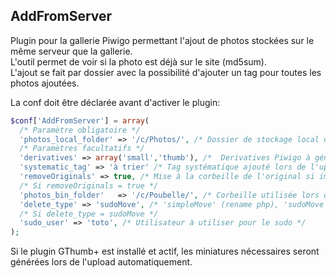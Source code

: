 AddFromServer
-------------

Plugin pour la gallerie Piwigo permettant l'ajout de photos stockées sur le même serveur que la gallerie.  
L'outil permet de voir si la photo est déjà sur le site (md5sum).  
L'ajout se fait par dossier avec la possibilité d'ajouter un tag pour toutes les photos ajoutées.

La conf doit être déclarée avant d'activer le plugin:
```php
$conf['AddFromServer'] = array(
  /* Paramètre obligatoire */
  'photos_local_folder' => '/c/Photos/', /* Dossier de stockage local des photos */  
  /* Paramètres facultatifs */
  'derivatives' => array('small','thumb'), /*  Derivatives Piwigo à générer à chaque upload */
  'systematic_tag' => 'à trier' /* Tag systématique ajouté lors de l'upload */
  'removeOriginals' => true, /* Mise à la corbeille de l'original si image supprimée du site */
  /* Si removeOriginals = true */
  'photos_bin_folder'   => '/c/Poubelle/', /* Corbeille utilisée lors de la suppression */
  'delete_type' => 'sudoMove', /* 'simpleMove' (rename php), 'sudoMove' (sudo move linux)*/
  /* Si delete_type = sudoMove */
  'sudo_user' => 'toto', /* Utilisateur à utiliser pour le sudo */
);
```
Si le plugin GThumb+ est installé et actif, les miniatures nécessaires seront générées lors de l'upload automatiquement.